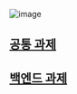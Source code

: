 ![image](https://github.com/user-attachments/assets/aaa89322-2351-484c-b742-868d20b422dd)

## [공통 과제](https://github.com/son-daehyeon/the-compass-kmu-2024-winter-internship-assignment/tree/master/common)

## [백엔드 과제](https://github.com/son-daehyeon/the-compass-kmu-2024-winter-internship-assignment/tree/master/back)